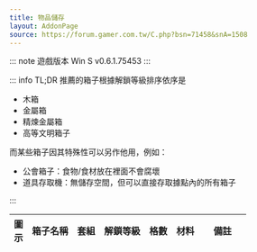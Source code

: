 ```yaml
---
title: 物品儲存
layout: AddonPage
source: https://forum.gamer.com.tw/C.php?bsn=71458&snA=1508
---
```


::: note 遊戲版本
Win S v0.6.1.75453
:::

::: info TL;DR
推薦的箱子根據解鎖等級排序依序是

- 木箱
- 金屬箱
- 精煉金屬箱
- 高等文明箱子

而某些箱子因其特殊性可以另作他用，例如：

- 公會箱子：食物/食材放在裡面不會腐壞
- 道具存取機：無儲存空間，但可以直接存取據點內的所有箱子

:::

<table>
  <colgroup>
    <col style="width: 1.5rem;">
    <col>
    <col>
    <col>
    <col>
    <col>
    <col style="width: 20%;">
  </colgroup>
  <thead>
    <tr>
      <th>圖示</th>
      <th>箱子名稱</th>
      <th>套組</th>
      <th>解鎖等級</th>
      <th>格數</th>
      <th>材料</th>
      <th>備註</th>
    </tr>
  </thead>
<tbody>
  <!-- 套組群組展開 -->
  <template v-for="chest in chests" :key="chest[0]">
    <!-- 群組 -->
    <template v-if="chest.length === 2">
      <tr v-for="(item, index) in chest[1]" :key="`${chest[0]}-${item[1]}`">
        <td><img :src="`https://cdn.paldb.cc/image/Pal/Texture/BuildObject/PNG/T_icon_buildObject_${item[0]}.webp`" :alt="item[0]" class="storage-icon"></td>
        <td>{{ item[1] }}</td>
        <td v-if="index === 0" :rowspan="chest[1].length">{{ chest[0] }}</td>
        <td v-if="index === 0" :rowspan="chest[1].length">{{ groups[chest[0]] }}</td>
        <td>{{ item[2] }}</td>
        <td><div v-html="ToString.material(item[3])"></div></td>
        <td>{{ item[4] ?? "" }}</td>
      </tr>
    </template>
    <template v-else>
      <tr>
        <td><img :src="`https://cdn.paldb.cc/image/Pal/Texture/BuildObject/PNG/T_icon_buildObject_${chest[0]}.webp`" :alt="chest[0]" class="storage-icon"></td>
        <td>{{ chest[1] }}</td>
        <td>無</td>
        <td>{{ chest[2] }}</td>
        <td>{{ ToString.slot(chest[3]) }}</td>
        <td><div v-html="ToString.material(chest[4])"></div></td>
        <td>{{ chest[5] ?? "" }}</td>
      </tr>
    </template>
  </template>
</tbody>
</table>

<script setup lang="ts">
const materialTranslations: Record<string, string> = {
  wood: "木材",
  stone: "石頭",
  ingot: "金屬錠",
  nail: "釘子",
  fiber: "纖維",
  redBerry: "紅色莓果",
  iceOrgan: "結冰器官",
  refinedIngot: "精煉金屬錠",
  polymer: "聚合物",
  circuitBoard: "電路板",
  paldiumFragment: "帕魯礦碎片",
  ancientCivilizationParts: "古代文明部件",
  palMetalIngot: "帕魯金屬錠",
}

const materialTextureIds: Record<string, string> = {
  wood: "Material_Wood",
  stone: "Material_Stone",
  ingot: "Material_CopperIngot",
  nail: "Material_MachineParts",
  fiber: "Material_Fiber",
  redBerry: "Food_Berries",
  iceOrgan: "Material_IceOrgan",
  refinedIngot: "Material_IronIngot",
  polymer: "Material_Polymer",
  circuitBoard: "Material_ElectronicCircuit",
  paldiumFragment: "Material_Pal_crystal_S",
  ancientCivilizationParts: "Material_PalCrystal_Ex",
  palMetalIngot: "Material_StealIngot",
}

const groups: Record<string, number> = {
  木製酒吧收納家具: 6,
  古典收納: 8,
  古典收納櫥櫃: 13,
  金屬架子: 18,
  貨櫃箱: 34
}

type Chest = [name: string, group: string | number, slots: number, ingredients: string, tips?: string];
type ChestInGroup = [name: string, slots: number, ingredients: string, tips?: string];
type ChestGroup = [name: string, chests: ChestInGroup[]];

// https://cdn.paldb.cc/image/Pal/Texture/BuildObject/PNG/T_icon_buildObject_${id}.webp

const chests: (Chest|ChestGroup)[] = [
  ["ItemChest", "木箱", 2, 10, "15x wood, 5x stone"],

  ["木製酒吧收納家具", [
    ["Barrel_Wood", "木桶", 8, "30x wood, 5x stone"],
    ["Box_Wood", "木製箱子", 10, "30x wood, 5x stone"],
    ["Shelf_Wood", "木製架子", 10, "40x wood, 2x nail"],
    ["Shelf_Cask_Wood", "木製酒桶架", 15, "70x wood, 10x stone"],
    ["Shelf_Hang01_Wood", "木製牆面置物架", 2, "20x wood, 5x stone", "必須放在牆上"],
    ["Shelf01_Wall_Iron", "鐵製牆面置物架", 3, "15x wood, 10x ingot", "必須放在牆上"],
  ]],

  ["古典收納", [
    ["Shelf01_Stone", "古典書架", 10, "40x wood, 2x nail"],
    ["Shelf02_Stone", "古典衣櫥", 20, "70x wood, 5x nail"],
    ["Shelf03_Stone", "古典抽屜櫃", 10, "30x wood, 10x ingot"],
    ["Shelf04_Stone", "古典床頭櫃", 7, "15x wood, 3x ingot"],
  ]],

  ["古典收納櫥櫃", [
    ["Shelf05_Stone", "古典櫥櫃", 12, "30x wood, 10x fiber"],
    ["Shelf06_Stone", "古典橫型櫥櫃", 15, "40x wood, 10x fiber"],
    ["Shelf07_Stone", "古典大型櫥櫃", 15, "40x wood, 10x fiber, 3x ingot"],
    ["Shelf01_Wall_Stone", "古典壁櫥", 3, "20x wood, 5x stone, 3x redBerry", "必須放在牆上"],
  ]],

  ["CoolerBox", "保冷箱", 13, 10, "20x ingot, 20x stone, 5x iceOrgan", "只能儲存食物"],

  ["ItemChest_02", "金屬箱", 16, 24, "30x wood, 15x ingot"],

  ["金屬架子", [
    ["Shelf01_Iron", "金屬架子", 20, "15x ingot, 1x nail"],
    ["Shelf02_Iron", "金屬橫架", 20, "15x ingot, 2x nail"],
    ["Shelf03_Iron", "橘色置物櫃", 30, "20x ingot, 3x nail"],
    ["Shelf04_Iron", "置物櫃", 30, "20x ingot, 3x nail"],
  ]],

  ["貨櫃箱", [
    ["Container01_Iron", "大型貨櫃", 40, "100x ingot"],
    ["Box01_Iron", "鐵製箱子", 10, "10x ingot, 20x wood"],
    ["Box02_Iron", "帆布鐵製箱子", 10, "10x ingot, 15x wood, 2x fiber"],
  ]],

  ["Refrigerator", "冰箱", 38, 25, "50x refinedIngot, 20x polymer, 15x iceOrgan, 5x circuitBoard", "只能儲存食物"],
  ["ItemChest_03", "精煉金屬箱", 39, 40, "20x refinedIngot, 50x wood, 20x nail"],
  ["GuildChest", "公會箱子", 40, 54, "50x refinedIngot, 100x paldiumFragment, 10x ancientCivilizationParts", "古代科技，共享的一個儲存空間"],
  ["BaseCampItemDispenser", "道具存取機", 49, 0, "100x palMetalIngot, 30x paldiumFragment", "無儲存空間，但可以直接存取據點內的所有箱子"],
  ["Tansu", "抽屜櫃", 54, null, null],
  ["ItemChest_04", "高等文明箱子", 58, 54, null],
]

class ToString {
  static material(str: string): string {
    return (str == null ? "無資料" : str.replace(/(\d+)x (\w+)(, )?/g, (match, p1, p2, p3) => `<span class="material-icon-wrapper">${p1}×<img src="https://cdn.paldb.cc/image/Others/InventoryItemIcon/Texture/T_itemicon_${materialTextureIds[p2]}.webp" class="material-icon" alt="${materialTranslations[p2]}"></span>${p3 ? "<br>": ""}`));
  }

  static slot(slots: number): string {
    return slots == null ? "無資料" : `${slots}`;
  }
}
</script>

<style lang="scss">
td {
  overflow: visible;
  vertical-align: middle;
}

img {
  &.material-icon {
    height: 1.5rem;
  }
  &.storage-icon {
    height: 4rem;
  }
}

.material-icon-wrapper {
  white-space: nowrap;
}
</style>